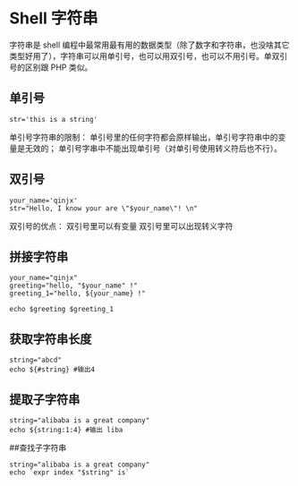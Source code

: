 # Shell 字符串

字符串是 shell 编程中最常用最有用的数据类型（除了数字和字符串，也没啥其它类型好用了），字符串可以用单引号，也可以用双引号，也可以不用引号。单双引号的区别跟 PHP 类似。

## 单引号

```
str='this is a string'
```

单引号字符串的限制：
单引号里的任何字符都会原样输出，单引号字符串中的变量是无效的；
单引号字串中不能出现单引号（对单引号使用转义符后也不行）。

## 双引号

```
your_name='qinjx'
str="Hello, I know your are \"$your_name\"! \n"
```

双引号的优点：
双引号里可以有变量
双引号里可以出现转义字符

## 拼接字符串

```
your_name="qinjx"
greeting="hello, "$your_name" !"
greeting_1="hello, ${your_name} !"

echo $greeting $greeting_1
```

## 获取字符串长度

```
string="abcd"
echo ${#string} #输出4
```

## 提取子字符串

```
string="alibaba is a great company"
echo ${string:1:4} #输出 liba
```

##查找子字符串

```
string="alibaba is a great company"
echo `expr index "$string" is`
```